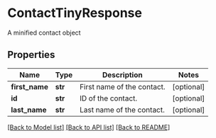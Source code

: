 # ContactTinyResponse

A minified contact object
## Properties
Name | Type | Description | Notes
------------ | ------------- | ------------- | -------------
**first_name** | **str** | First name of the contact. | [optional] 
**id** | **str** | ID of the contact. | [optional] 
**last_name** | **str** | Last name of the contact. | [optional] 

[[Back to Model list]](../README.md#documentation-for-models) [[Back to API list]](../README.md#documentation-for-api-endpoints) [[Back to README]](../README.md)



